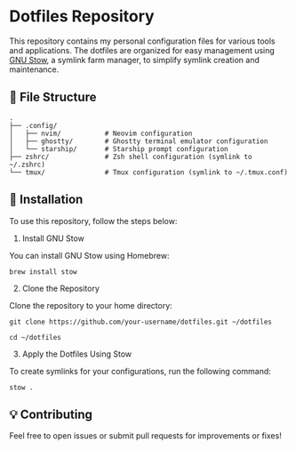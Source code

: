 # Dotfiles Repository

This repository contains my personal configuration files for various tools and applications. The dotfiles are organized for easy management using [GNU Stow](https://www.gnu.org/software/stow/), a symlink farm manager, to simplify symlink creation and maintenance.

## 📁 File Structure

```plaintext
.
├── .config/
│   ├── nvim/           # Neovim configuration
│   ├── ghostty/        # Ghostty terminal emulator configuration
│   └── starship/       # Starship prompt configuration
├── zshrc/              # Zsh shell configuration (symlink to ~/.zshrc)
└── tmux/               # Tmux configuration (symlink to ~/.tmux.conf)
```

## 🚀 Installation

To use this repository, follow the steps below:

1. Install GNU Stow

You can install GNU Stow using Homebrew:

```plaintext
brew install stow
```

2. Clone the Repository

Clone the repository to your home directory:

```plaintext
git clone https://github.com/your-username/dotfiles.git ~/dotfiles

cd ~/dotfiles
```

3. Apply the Dotfiles Using Stow

To create symlinks for your configurations, run the following command:

```plaintext
stow .
```

## 💡 Contributing

Feel free to open issues or submit pull requests for improvements or fixes!


